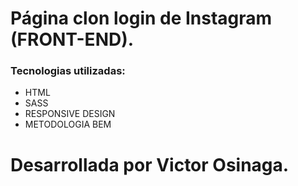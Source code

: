 # Página clon login de Instagram (FRONT-END).
### Tecnologias utilizadas:
 - HTML
 - SASS
 - RESPONSIVE DESIGN
 - METODOLOGIA BEM
  
# Desarrollada por Victor Osinaga.
